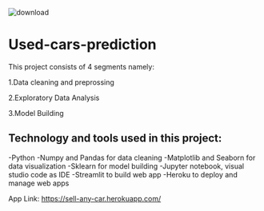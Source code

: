  ![download](https://user-images.githubusercontent.com/28493517/128543990-78bcb889-c7bd-44b7-b4be-3d458dce21fb.png)
# Used-cars-prediction
This project consists of 4 segments namely:

1.Data cleaning and preprossing 

2.Exploratory Data Analysis

3.Model Building

## Technology and tools used in this project:
 -Python
 -Numpy and Pandas for data cleaning
 -Matplotlib and Seaborn for data visualization
 -Sklearn for model building
 -Jupyter notebook, visual studio code as IDE
 -Streamlit to build web app
 -Heroku to deploy and manage web apps

App Link: https://sell-any-car.herokuapp.com/
